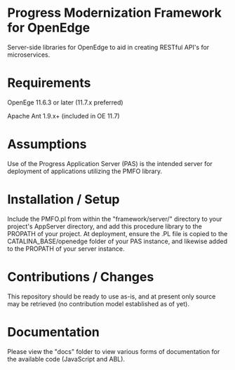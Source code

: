 # Progress Modernization Framework for OpenEdge

Server-side libraries for OpenEdge to aid in creating RESTful API's for microservices.


Requirements
====================
OpenEge 11.6.3 or later (11.7.x preferred)

Apache Ant 1.9.x+ (included in OE 11.7)


Assumptions
====================

Use of the Progress Application Server (PAS) is the intended server for deployment of applications utilizing the PMFO library.


Installation / Setup
====================

Include the PMFO.pl from within the "framework/server/" directory to your project's AppServer directory, and add this procedure library to the PROPATH of your project. At deployment, ensure the .PL file is copied to the CATALINA_BASE/openedge folder of your PAS instance, and likewise added to the PROPATH of your server instance.


Contributions / Changes
====================

This repository should be ready to use as-is, and at present only source may be retrieved (no contribution model established as of yet).


Documentation
====================

Please view the "docs" folder to view various forms of documentation for the available code (JavaScript and ABL).

